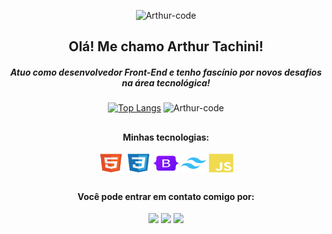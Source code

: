 <p align="center">
  <img alt="Arthur-code" height="200" src="https://i.pinimg.com/originals/ac/8f/61/ac8f610d390a504026b5e7bd2b67818f.gif">
</p>

<div align="center">
  
  ## Olá! Me chamo Arthur Tachini!
  
</div>

<div align="center">
 
  ##### Atuo como desenvolvedor Front-End e tenho fascínio por novos desafios na área tecnológica!
  
  <div>
      
  [![Top Langs](https://github-readme-stats.vercel.app/api/top-langs/?username=tachiniarthur&layout=compact&theme=dark&show_icons=true)](https://github.com/tachiniarthur/github-readme-stats) <img alt="Arthur-code" height="115" src="https://media.giphy.com/media/SWoSkN6DxTszqIKEqv/giphy.gif">

</div>

##

<div align="center">
  
  #### Minhas tecnologias:

  <div style="display: inline_block">
    <img align="center" alt="Arthur-HTML" height="30" width="40" src="https://raw.githubusercontent.com/devicons/devicon/master/icons/html5/html5-original.svg">
    <img align="center" alt="Arthur-CSS" height="30" width="40" src="https://raw.githubusercontent.com/devicons/devicon/master/icons/css3/css3-original.svg">
    <img align="center" alt="Arthur-CSS" height="30" width="40" src="https://raw.githubusercontent.com/devicons/devicon/master/icons/bootstrap/bootstrap-original.svg">
    <img align="center" alt="Arthur-Tail" height="30" width="40" src="https://raw.githubusercontent.com/devicons/devicon/master/icons/tailwindcss/tailwindcss-plain.svg">
    <img align="center" alt="Arthur-Js" height="30" width="40" src="https://raw.githubusercontent.com/devicons/devicon/master/icons/javascript/javascript-plain.svg">
  </div>

</div>

##

<div align="center">

  #### Você pode entrar em contato comigo por:
  <div>
    <a href="https://www.linkedin.com/in/arthur-henrique-tachini-635622210/" target="_blank"><img src="https://img.shields.io/badge/-LinkedIn-%230077B5?style=for-the-badge&logo=linkedin&logoColor=white" target="_blank"></a>
    <a href="https://www.instagram.com/tachiini_/" target="_blank"><img src="https://img.shields.io/badge/-Instagram-%23E4405F?style=for-the-badge&logo=instagram&logoColor=white" target="_blank"></a>
    <a href = "mailto:tachiniarthur@gmail.com"><img src="https://img.shields.io/badge/-Gmail-%23333?style=for-the-badge&logo=gmail&logoColor=white" target="_blank"></a>
  </div>

</div>
